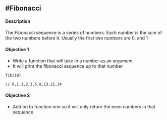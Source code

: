 #Fibonacci
---

#### Description

The Fibonacci sequence is a series of numbers. Each number is the sum of the two numbers before it. Usually the first two numbers are 0, and 1

#### Objective 1

* Write a function that will take in a number as an argument
* It will print the fibonacci sequence up to that number

```
fib(10) 

// 0,1,1,2,3,5,8,13,21,34
```

#### Objective 2

* Add on to function one so it will only return the even numbers in that sequence
